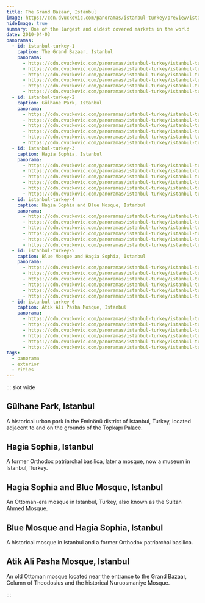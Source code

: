 ```yaml
---
title: The Grand Bazaar, Istanbul
image: https://cdn.dvuckovic.com/panoramas/istanbul-turkey/preview/istanbul-turkey-3.jpg
hideImage: true
summary: One of the largest and oldest covered markets in the world
date: 2010-04-03
panoramas:
  - id: istanbul-turkey-1
    caption: The Grand Bazaar, Istanbul
    panorama:
      - https://cdn.dvuckovic.com/panoramas/istanbul-turkey/istanbul-turkey-1_0.jpg
      - https://cdn.dvuckovic.com/panoramas/istanbul-turkey/istanbul-turkey-1_1.jpg
      - https://cdn.dvuckovic.com/panoramas/istanbul-turkey/istanbul-turkey-1_2.jpg
      - https://cdn.dvuckovic.com/panoramas/istanbul-turkey/istanbul-turkey-1_3.jpg
      - https://cdn.dvuckovic.com/panoramas/istanbul-turkey/istanbul-turkey-1_4.jpg
      - https://cdn.dvuckovic.com/panoramas/istanbul-turkey/istanbul-turkey-1_5.jpg
  - id: istanbul-turkey-2
    caption: Gülhane Park, Istanbul
    panorama:
      - https://cdn.dvuckovic.com/panoramas/istanbul-turkey/istanbul-turkey-2_0.jpg
      - https://cdn.dvuckovic.com/panoramas/istanbul-turkey/istanbul-turkey-2_1.jpg
      - https://cdn.dvuckovic.com/panoramas/istanbul-turkey/istanbul-turkey-2_2.jpg
      - https://cdn.dvuckovic.com/panoramas/istanbul-turkey/istanbul-turkey-2_3.jpg
      - https://cdn.dvuckovic.com/panoramas/istanbul-turkey/istanbul-turkey-2_4.jpg
      - https://cdn.dvuckovic.com/panoramas/istanbul-turkey/istanbul-turkey-2_5.jpg
  - id: istanbul-turkey-3
    caption: Hagia Sophia, Istanbul
    panorama:
      - https://cdn.dvuckovic.com/panoramas/istanbul-turkey/istanbul-turkey-3_0.jpg
      - https://cdn.dvuckovic.com/panoramas/istanbul-turkey/istanbul-turkey-3_1.jpg
      - https://cdn.dvuckovic.com/panoramas/istanbul-turkey/istanbul-turkey-3_2.jpg
      - https://cdn.dvuckovic.com/panoramas/istanbul-turkey/istanbul-turkey-3_3.jpg
      - https://cdn.dvuckovic.com/panoramas/istanbul-turkey/istanbul-turkey-3_4.jpg
      - https://cdn.dvuckovic.com/panoramas/istanbul-turkey/istanbul-turkey-3_5.jpg
  - id: istanbul-turkey-4
    caption: Hagia Sophia and Blue Mosque, Istanbul
    panorama:
      - https://cdn.dvuckovic.com/panoramas/istanbul-turkey/istanbul-turkey-4_0.jpg
      - https://cdn.dvuckovic.com/panoramas/istanbul-turkey/istanbul-turkey-4_1.jpg
      - https://cdn.dvuckovic.com/panoramas/istanbul-turkey/istanbul-turkey-4_2.jpg
      - https://cdn.dvuckovic.com/panoramas/istanbul-turkey/istanbul-turkey-4_3.jpg
      - https://cdn.dvuckovic.com/panoramas/istanbul-turkey/istanbul-turkey-4_4.jpg
      - https://cdn.dvuckovic.com/panoramas/istanbul-turkey/istanbul-turkey-4_5.jpg
  - id: istanbul-turkey-5
    caption: Blue Mosque and Hagia Sophia, Istanbul
    panorama:
      - https://cdn.dvuckovic.com/panoramas/istanbul-turkey/istanbul-turkey-5_0.jpg
      - https://cdn.dvuckovic.com/panoramas/istanbul-turkey/istanbul-turkey-5_1.jpg
      - https://cdn.dvuckovic.com/panoramas/istanbul-turkey/istanbul-turkey-5_2.jpg
      - https://cdn.dvuckovic.com/panoramas/istanbul-turkey/istanbul-turkey-5_3.jpg
      - https://cdn.dvuckovic.com/panoramas/istanbul-turkey/istanbul-turkey-5_4.jpg
      - https://cdn.dvuckovic.com/panoramas/istanbul-turkey/istanbul-turkey-5_5.jpg
  - id: istanbul-turkey-6
    caption: Atik Ali Pasha Mosque, Istanbul
    panorama:
      - https://cdn.dvuckovic.com/panoramas/istanbul-turkey/istanbul-turkey-6_0.jpg
      - https://cdn.dvuckovic.com/panoramas/istanbul-turkey/istanbul-turkey-6_1.jpg
      - https://cdn.dvuckovic.com/panoramas/istanbul-turkey/istanbul-turkey-6_2.jpg
      - https://cdn.dvuckovic.com/panoramas/istanbul-turkey/istanbul-turkey-6_3.jpg
      - https://cdn.dvuckovic.com/panoramas/istanbul-turkey/istanbul-turkey-6_4.jpg
      - https://cdn.dvuckovic.com/panoramas/istanbul-turkey/istanbul-turkey-6_5.jpg
tags:
  - panorama
  - exterior
  - cities
---
```


::: slot wide

<PhotoSphere id="istanbul-turkey-1" />

## Gülhane Park, Istanbul

A historical urban park in the Eminönü district of Istanbul, Turkey, located adjacent to and on the grounds of the Topkapı Palace.

<PhotoSphere id="istanbul-turkey-2" />

## Hagia Sophia, Istanbul

A former Orthodox patriarchal basilica, later a mosque, now a museum in Istanbul, Turkey.

<PhotoSphere id="istanbul-turkey-3" />

## Hagia Sophia and Blue Mosque, Istanbul

An Ottoman-era mosque in Istanbul, Turkey, also known as the Sultan Ahmed Mosque.

<PhotoSphere id="istanbul-turkey-4" />

## Blue Mosque and Hagia Sophia, Istanbul

A historical mosque in Istanbul and a former Orthodox patriarchal basilica.

<PhotoSphere id="istanbul-turkey-5" />

## Atik Ali Pasha Mosque, Istanbul

An old Ottoman mosque located near the entrance to the Grand Bazaar, Column of Theodosius and the historical Nuruosmaniye Mosque.

<PhotoSphere id="istanbul-turkey-6" />

:::
